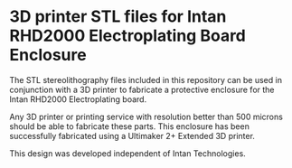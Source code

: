 # 3D printer STL files for Intan RHD2000 Electroplating Board Enclosure

The STL stereolithography files included in this repository can be used in conjunction with a 3D printer to fabricate a protective enclosure for the Intan RHD2000 Electroplating board. 

Any 3D printer or printing service with resolution better than 500 microns should be able to fabricate these parts. This enclosure has been successfully fabricated using a Ultimaker 2+ Extended 3D printer.

This design was developed independent of Intan Technologies.

